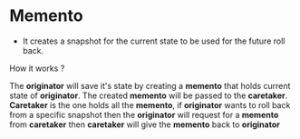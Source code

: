 # Memento

- It creates a snapshot for the current state to be used for the future roll back.

How it works ?

The <b>originator</b> will save it's state by creating a <b>memento</b> that holds current state of <b>originator</b>. The created <b>memento</b>
will be passed to the <b>caretaker</b>. <b>Caretaker</b> is the one holds all the <b>memento</b>, if <b>originator</b> wants to roll back from a specific
snapshot then the <b>originator</b> will request for a <b>memento</b> from <b>caretaker</b> then <b>caretaker</b> will give the <b>memento</b> back to <b>originator</b>
